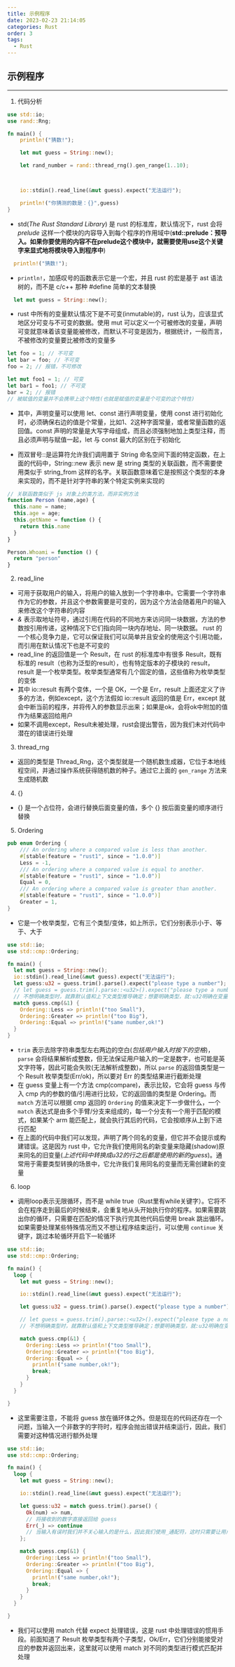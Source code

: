 ```yaml
---
title: 示例程序
date: 2023-02-23 21:14:05
categories: Rust
order: 3
tags:
  - Rust
---
```


## 示例程序
---
1. 代码分析

```rust
use std::io;
use rand::Rng;

fn main() {
    println!("猜数!");

    let mut guess = String::new();

    let rand_number = rand::thread_rng().gen_range(1..10);



    io::stdin().read_line(&mut guess).expect("无法运行");

    println!("你猜测的数是：{}",guess)
}
```

- std(*The Rust Standard Library*) 是 rust 的标准库，默认情况下，rust 会将 *prelude* 这样一个模块的内容导入到每个程序的作用域中(**std::prelude：预导入。如果你要使用的内容不在prelude这个模块中，就需要使用use这个关键字来显式地将模块导入到程序中**)
```rust
  println!("猜数!");
```
- `println!`，加感叹号的函数表示它是一个宏，并且 rust 的宏是基于 ast 语法树的，而不是 c/c++ 那种 #define 简单的文本替换
```rust
  let mut guess = String::new();
```
- rust 中所有的变量默认情况下是不可变(inmutable)的，rust 认为，应该显式地区分可变与不可变的数据。使用 mut 可以定义一个可被修改的变量，声明可变就意味着该变量能被修改，而默认不可变是因为，根据统计，一般而言，不被修改的变量要比被修改的变量多

```rust
let foo = 1; // 不可变
let bar = foo; // 不可变
foo = 2; // 报错，不可修改

let mut foo1 = 1; // 可变
let bar1 = foo1; // 不可变
bar = 2; // 报错
// 被赋值的变量并不会携带上这个特性(也就是赋值的变量是个可变的这个特性)
```

- 其中，声明变量可以使用 let、const 进行声明变量，使用 const 进行初始化时，必须确保右边的值是个常量，比如1、2这种字面常量，或者常量函数的返回值。const 声明的常量是大写字母组成，而且必须强制地加上类型注释，而且必须声明与赋值一起，let 与 const 最大的区别在于初始化

- 而双冒号::是运算符允许我们调用置于 String 命名空间下面的特定函数，在上面的代码中，String::new 表示 new 是 string 类型的关联函数，而不需要使用类似于 string_from 这样的名字。关联函数意味着它是按照这个类型的本身来实现的，而不是针对字符串的某个特定实例来实现的

```js
// 关联函数类似于 js 对象上的类方法，而非实例方法
function Person (name,age) {
  this.name = name;
  this.age = age;
  this.getName = function () {
    return this.name
  }
}

Person.Whoami = function () {
  return "person"
}
```

2. read_line
- 可用于获取用户的输入，将用户的输入放到一个字符串中。它需要一个字符串作为它的参数，并且这个参数需要是可变的，因为这个方法会随着用户的输入来修改这个字符串的内容
- *&* 表示取地址符号，通过引用在代码的不同地方来访问同一块数据，方法的参数按引用传递，这种情况下它们指向同一块内存地址、同一块数据。 rust 的一个核心竞争力是，它可以保证我们可以简单并且安全的使用这个引用功能，而引用在默认情况下也是不可变的
- read_line 的返回值是一个 Result，在 rust 的标准库中有很多 Result，既有标准的 result（也称为泛型的result），也有特定版本的子模块的 result，result 是一个枚举类型。枚举类型通常有几个固定的值，这些值称为枚举类型的变体
- 其中 io::result 有两个变体，一个是 OK，一个是 Err，result 上面还定义了许多的方法，例如except，这个方法假如 io::result 返回的值是 Err，except 就会中断当前的程序，并将传入的参数显示出来；如果是ok，会将ok中附加的值作为结果返回给用户
- 如果不调用except，Result未被处理，rust会提出警告，因为我们未对代码中潜在的错误进行处理

3. thread_rng
- 返回的类型是 Thread_Rng，这个类型就是一个随机数生成器，它位于本地线程空间，并通过操作系统获得随机数的种子。通过它上面的 `gen_range` 方法来生成随机数

4. {}
- {} 是一个占位符，会进行替换后面变量的值，多个 {} 按后面变量的顺序进行替换

5. Ordering

```rs
pub enum Ordering {
    /// An ordering where a compared value is less than another.
    #[stable(feature = "rust1", since = "1.0.0")]
    Less = -1,
    /// An ordering where a compared value is equal to another.
    #[stable(feature = "rust1", since = "1.0.0")]
    Equal = 0,
    /// An ordering where a compared value is greater than another.
    #[stable(feature = "rust1", since = "1.0.0")]
    Greater = 1,
}
```

- 它是一个枚举类型，它有三个类型/变体，如上所示，它们分别表示小于、等于、大于

```rust
use std::io;
use std::cmp::Ordering;

fn main() {
  let mut guess = String::new();
  io::stdin().read_line(&mut guess).expect("无法运行");
  let guess:u32 = guess.trim().parse().expect("please type a number");
  // let guess = guess.trim().parse::<u32>().expect("please type a number"); 或者这样使用，就不需要显式指定 guess 的类型
  // 不想明确类型时，就靠默认值和上下文类型推导确定；想要明确类型，就:u32明确在变量后，不让编译器确定，自己确定
  match guess.cmp(&1) {
    Ordering::Less => println!("too Small"),
    Ordering::Greater => println!("too Big"),
    Ordering::Equal => println!("same number,ok!")
  }
}

```
- `trim` 表示去除字符串类型左右两边的空白(*包括用户输入时按下的空格*)，`parse` 会将结果解析成整数，但无法保证用户输入的一定是数字，也可能是英文字符等，因此可能会失败(无法解析成整数)，所以 `parse` 的返回值类型是一个 Result 枚举类型(Err/ok)，所以要对 Err 的类型结果进行截断处理
- 在 guess 变量上有一个方法 cmp(compare)，表示比较，它会将 guess 与传入 cmp 内的参数的值/引用进行比较，它的返回值的类型是 Ordering。而 `match` 方法可以根据 cmp 返回的 `Ordering` 的值来决定下一步做什么，一个 `match` 表达式是由多个手臂/分支来组成的，每一个分支有一个用于匹配的模式，如果某个 arm 能匹配上，就会执行其后的代码，它会按顺序从上到下进行匹配
- 在上面的代码中我们可以发现，声明了两个同名的变量，但它并不会提示或构建错误。这是因为 rust 中，它允许我们使用同名的新变量来隐藏(shadow)原来同名的旧变量(*上述代码中转换成u32的行之后都是使用的新的guess*)。通常用于需要类型转换的场景中，它允许我们复用同名的变量而无需创建新的变量

6. loop
- 调用loop表示无限循环，而不是 while true（Rust里有while关键字）。它将不会在程序走到最后的时候结束，会重复地从头开始执行你的程序。如果需要跳出你的循环，只需要在匹配的情况下执行完其他代码后使用 break 跳出循环。如果需要处理某些特殊情况而又不想让程序结束运行，可以使用 `continue` 关键字，跳过本轮循环开启下一轮循环
```rs
use std::io;
use std::cmp::Ordering;

fn main() {
  loop {
    let mut guess = String::new();

    io::stdin().read_line(&mut guess).expect("无法运行");

    let guess:u32 = guess.trim().parse().expect("please type a number");

    // let guess = guess.trim().parse::<u32>().expect("please type a number"); 或者这样使用，就不需要显式指定 guess 的类型
    // 不想明确类型时，就靠默认值和上下文类型推导确定；想要明确类型，就:u32明确在变量后，不让编译器确定，自己确定

    match guess.cmp(&1) {
      Ordering::Less => println!("too Small"),
      Ordering::Greater => println!("too Big"),
      Ordering::Equal => {
        println!("same number,ok!");
        break;
      }
    }
  }

}
```
- 这里需要注意，不能将 guess 放在循环体之外。但是现在的代码还存在一个问题，当输入一个非数字的字符时，程序会抛出错误并结束运行，因此，我们需要对这种情况进行额外处理

```rs
use std::io;
use std::cmp::Ordering;

fn main() {
  loop {
    let mut guess = String::new();

    io::stdin().read_line(&mut guess).expect("无法运行");

    let guess:u32 = match guess.trim().parse() {
      Ok(num) => num,
      // 将接收到的数字直接返回给 guess
      Err(_) => continue
      // 当输入有误时我们并不关心输入的是什么，因此我们使用_通配符，这时只需要让用户重新输入即可
    };

    match guess.cmp(&1) {
      Ordering::Less => println!("too Small"),
      Ordering::Greater => println!("too Big"),
      Ordering::Equal => {
        println!("same number,ok!");
        break;
      }
    }
  }

}
```

- 我们可以使用 match 代替 expect 处理错误，这是 rust 中处理错误的惯用手段。前面知道了 Result 枚举类型有两个子类型，Ok/Err，它们分别能接受对应的参数并返回出来，这里就可以使用 match 对不同的类型进行模式匹配并处理